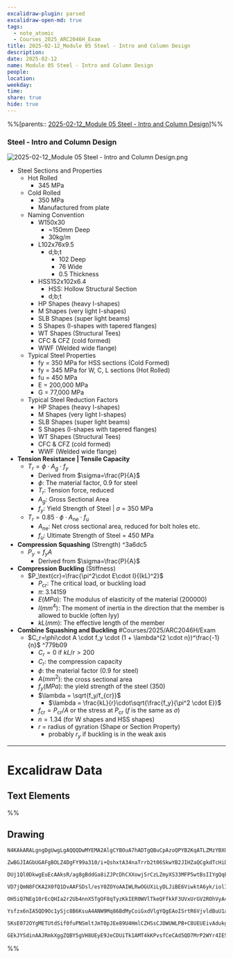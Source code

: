```yaml
---
excalidraw-plugin: parsed
excalidraw-open-md: true
tags:
  - note_atomic
  - Courses_2025_ARC2046H_Exam
title: 2025-02-12_Module 05 Steel - Intro and Column Design
description: 
date: 2025-02-12
name: Module 05 Steel - Intro and Column Design
people: 
location: 
weekday: 
time: 
share: true
hide: true
---
```

%%[parents:: [2025-02-12_Module 05 Steel - Intro and Column Design](index.md)]%%
### Steel - Intro and Column Design

![2025-02-12_Module 05 Steel - Intro and Column Design.png](Periodic%20Notes/Atomic/2025/2025-02-12_Module%2005%20Steel%20-%20Intro%20and%20Column%20Design/2025-02-12_Module%2005%20Steel%20-%20Intro%20and%20Column%20Design.png)

- Steel Sections and Properties
	- Hot Rolled
		- 345 MPa
	- Cold Rolled
		- 350 MPa
		- Manufactured from plate 
	- Naming Convention
		- W150x30
			- ~150mm Deep
			- 30kg/m
		- L102x76x9.5
			- d;b;t
				- 102 Deep
				- 76 Wide
				- 0.5 Thickness
		- HSS152x102x6.4
			- HSS: Hollow Structural Section
			- d;b;t
		- HP Shapes (heavy I-shapes)
		- M Shapes (very light I-shapes)
		- SLB Shapes (super light beams)
		- S Shapes (I-shapes with tapered flanges)
		- WT Shapes (Structural Tees)
		- CFC & CFZ (cold formed)
		- WWF (Welded wide flange)
	- Typical Steel Properties
		- fy = 350 MPa for HSS sections (Cold Formed)
		- fy = 345 MPa for W, C, L sections (Hot Rolled)
		- fu = 450 MPa
		- E = 200,000 MPa
		- G = 77,000 MPa      
	- Typical Steel Reduction Factors
		- HP Shapes (heavy I-shapes)
		- M Shapes (very light I-shapes)
		- SLB Shapes (super light beams)
		- S Shapes (I-shapes with tapered flanges)
		- WT Shapes (Structural Tees)
		- CFC & CFZ (cold formed)
		- WWF (Welded wide flange)
- **Tension Resistance | Tensile Capacity**
	- $T_r=\phi \cdot A_g \cdot f_y$
		- Derived from $\sigma=\frac{P}{A}$
		- $\phi$: The material factor, 0.9 for steel
		- $T_r$: Tension force, reduced
		- $A_g$: Gross Sectional Area
		- $f_y$: Yield Strength of Steel | $\sigma$ = 350 MPa
	- $T_r=0.85 \cdot \phi \cdot A_\text{ne} \cdot f_u$
		- $A_\text{ne}$: Net cross sectional area, reduced for bolt holes etc.
		- $f_u$: Ultimate Strength of Steel = 450 MPa
- **Compression Squashing** (Strength) ^3a6dc5
	- $P_y=f_yA$
		- Derived from $\sigma=\frac{P}{A}$
- **Compression Buckling** (Stiffness)
	- $P_\text{cr}=\frac{\pi^2\cdot E\cdot I}{(kL)^2}$
		- $P_\text{cr}$: The critical load, or buckling load
		- $\pi$: 3.14159
		- $E(MPa)$: The modulus of elasticity of the material (200000)
		- $I(mm^4)$: The moment of inertia in the direction that the member is allowed to buckle (often Iyy)
		- $kL(mm)$: The effective length of the member
- **Combine Squashing and Buckling** #Courses/2025/ARC2046H/Exam
	- $C_r=\phi\cdot A \cdot f_y \cdot (1 + \lambda^{2 \cdot n})^\frac{-1}{n}$ ^779b09
		- $C_r = 0$ if $kL/r > 200$
		- $C_r$: the compression capacity
		 - $\phi$: the material factor (0.9 for steel)
		- $A (mm^2)$: the cross sectional area
		- $f_y(MPa)$: the yield strength of the steel (350)
		- $\lambda = \sqrt{f_y/f_{cr}}$
			- $\lambda = \frac{kL}{r}\cdot\sqrt{\frac{f_y}{\pi^2 \cdot E}}$
		- $f_\text{cr}=P_\text{cr}/A$ or the stress at $P_\text{cr}$  ($f$ is the same as $\sigma$)
		- $n=1.34$ (for W shapes and HSS shapes)
		- $r$ = radius of gyration (Shape or Section Property)
			- probably $r_y$ if buckling is in the weak axis

---

# Excalidraw Data

## Text Elements
%%
## Drawing
```compressed-json
N4KAkARALgngDgUwgLgAQQQDwMYEMA2AlgCYBOuA7hADTgQBuCpAzoQPYB2KqATLZMzYBXUtiRoIACyhQ4zZAHoFAc0JRJQgEYA6bGwC2CgF7N6hbEcK4OCtptbErHALRY8RMpWdx8Q1TdIEfARcZgRmBShcZQUebQA2bQAOGjoghH0EDihmbgBtcDBQMBKIEm4IAHlneIBFSoBHAGsGgGEAVQaAKwARdopNAGZamDYYVJLIWEQK3FJSNip+Usxu

ZwBGJIAGbUGAFgBOLZ4DgFY99a310/i+QshxtA34naTrrb2t06SkwYB2JIHZaQCgkdTcHiDQYJA57H6nHinQZHW6nYFSBCEZTSbgHRJ/eJ7HhJHik+I3RHo6zKYLcLbo5hQBZNBCtNj4NikCoAYnWCD5fImpU0uGwTWUCyEHGIbI5XIkTOszDgcyyUCFkAAZoR8PgAMqwWkSQQeDUQRnMhAAdTBkghDKZbBZBpgRvQJvK6Ml2I44VyaHp9wgbBV2

DUj1Ql0DkwgEuEcAAksR/ag8gBddGa8iZJPcDhCXXowjSrCzLZmyXS33MFP5wtBsIIYgQqF7eLrSHrdGMFjsLhoE7dpisTgAOU4Ym4f2Rg1Jg3WQKDhGYPXSUCb3CZQgQ6M0wmlAFFgplsrWC/h0UI4MRcOvm2h1tO24N4Qdrnt0UQOE08+fP2wxQ3NBNQIMJ0TgNhixyfJ7jAApJhKaMEK2WCM1g+CEMhaF4lheFEWRLZUWBEo8W0AkiRJMkKVO

VD7jQmN8FCKA2X0fQ1DvAAFSDsl/esY0ZOYoAAIWLRwOGUXiLyDLJiBE6ViwktA6yk/iolIKAAEF5kWSQQnvVBlPRGStIWChdNwfSIDmUyzSCPcKCA1AQPwMJCgAX2WYpSnKCQDySABpehSEGABxAAtJIABUwogzUtmwABNVp6AS/yzWmcR0ECbAonE2l0VWJ4eC+bQjlhc59lOP4tnnO4YwjZxZwOGF2z+NseGuEkavRUFiHBNBBiubQeD2ac/n

OH5iQ7NEg10rEcQHIa2r2Ub4nnX5TgOF8qTyzKkIER0WVlTkeQFfkkF3UVxUrGV2ROhVyA4ZVVR4zMdX1Q1MvNdlPQbQ7rVte0/stF03W+00vWEH0/TpdEQ1FcNuCjdE4yvJMU3TTNswQXMlL/JcS0K9BcHWCt92Iaszz40pG309ZrjxS5ARmmMexHfteCSIdezHCdMuKl5TmOGquyXFc10crcdyDPcpWII8MjVKmVNKK8bzvJGnzWn4kj2QY1s/

Ysfzx6nIA5QD9Oc1ySjc8B6KsuA4ANW9Mq86BdMyCoiGxdVlgYQgEAoISrtR6VjvldBuU1aOY6FCBsBEQJsgTdd9ANS1w9O87BT9hP5jVFOMmDsVQ9uuUKkVJ6VST33CnjxOC9TgAxd7Qa+j1m1zhvk9T9OnQBvq7QHLv857jI++dT6Kg7uO85rwv9AAJShyRKdhuu58bjJKlDRGHy2JD69HqAF6bzgoCb3A2PwCMuY37uT+b8+9UIIx+cPzex/0

SKsE072OYgMETUtdSif0fuPNSmltJmT0pJEe89U4HmlCZHSsCJDWUWLPB+C8UEUEivAdukg5hwDjswbACxdQAA1uCEiSNoQi1V1jxBeNcIidcyEUPwAlGhj5kja0GjcQkhE6qQCMGwAw3AvKQHoAQbcSN3LwK3kvcma9jRENICQv2EoSAvzfhCQ+2jiAGgQCQtALNICGIALJsGIAgJBuBNDBEtqBaWpRDGZzQFIiAQl2SWVIMoEUAAKDqfxqC8Ef

GEkJYSdinAAJRmkXggZQBY5gVH8UEyE9JeCDUiTk1AMT4kKPvsfCeCAd5QD7MrP2WYr4IESSWUgClJHSQ4A4pxm5SDbnRNgIgpjUBS3RK0z2aABlBmEFAL8mUpZFNKHYLoCAcrMD1K0uA1jbH2McY5K2rjICigqYwSK4j8DNJjBlae6Qcp9jNAnRkBh8EzBNirM2AEWTOJcjss2TENKXIOUcyS7lwAeToNqYIKZgC2zckAA=
```
%%